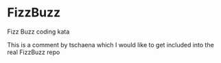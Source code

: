 FizzBuzz
========

Fizz Buzz coding kata

This is a comment by tschaena which I would like to get included into the real FizzBuzz repo
